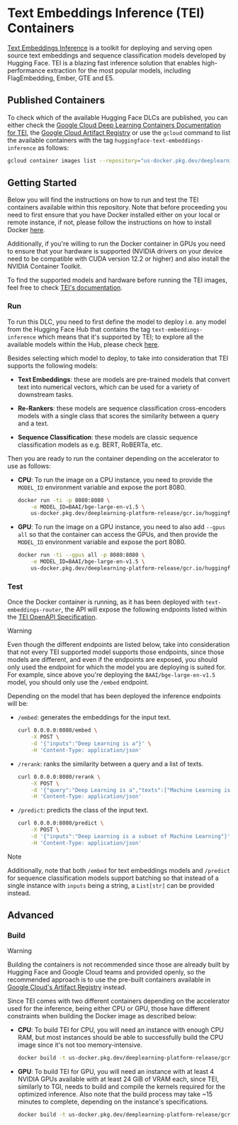 # Text Embeddings Inference (TEI) Containers

[Text Embeddings Inference](https://github.com/huggingface/text-embeddings-inference) is a toolkit for deploying and serving open source text embeddings and sequence classification models developed by Hugging Face. TEI is a blazing fast inference solution that enables high-performance extraction for the most popular models, including FlagEmbedding, Ember, GTE and E5.

## Published Containers

To check which of the available Hugging Face DLCs are published, you can either check the [Google Cloud Deep Learning Containers Documentation for TEI](https://cloud.google.com/deep-learning-containers/docs/choosing-container#text-embeddings-inference), the [Google Cloud Artifact Registry](https://console.cloud.google.com/artifacts/docker/deeplearning-platform-release/us/gcr.io) or use the `gcloud` command to list the available containers with the tag `huggingface-text-embeddings-inference` as follows:

```bash
gcloud container images list --repository="us-docker.pkg.dev/deeplearning-platform-release/gcr.io" | grep "huggingface-text-embeddings-inference"
```

## Getting Started

Below you will find the instructions on how to run and test the TEI containers available within this repository. Note that before proceeding you need to first ensure that you have Docker installed either on your local or remote instance, if not, please follow the instructions on how to install Docker [here](https://docs.docker.com/get-docker/).

Additionally, if you're willing to run the Docker container in GPUs you need to ensure that your hardware is supported (NVIDIA drivers on your device need to be compatible with CUDA version 12.2 or higher) and also install the NVIDIA Container Toolkit.

To find the supported models and hardware before running the TEI images, feel free to check [TEI's documentation](https://huggingface.co/docs/text-embeddings-inference/supported_models).

### Run

To run this DLC, you need to first define the model to deploy i.e. any model from the Hugging Face Hub that contains the tag `text-embeddings-inference` which means that it's supported by TEI; to explore all the available models within the Hub, please check [here](https://huggingface.co/models?other=text-embeddings-inference&sort=trending).

Besides selecting which model to deploy, to take into consideration that TEI supports the following models:

- **Text Embeddings**: these are models are pre-trained models that convert text into numerical vectors, which can be used for a variety of downstream tasks.

- **Re-Rankers**: these models are sequence classification cross-encoders models with a single class that scores the similarity between a query and a text.

- **Sequence Classification**: these models are classic sequence classification models as e.g. BERT, RoBERTa, etc.

Then you are ready to run the container depending on the accelerator to use as follows:

- **CPU**: To run the image on a CPU instance, you need to provide the `MODEL_ID` environment variable and expose the port 8080.

  ```bash
  docker run -ti -p 8080:8080 \
      -e MODEL_ID=BAAI/bge-large-en-v1.5 \
      us-docker.pkg.dev/deeplearning-platform-release/gcr.io/huggingface-text-embeddings-inference-cpu.1-4
  ```

- **GPU**: To run the image on a GPU instance, you need to also add `--gpus all` so that the container can access the GPUs, and then provide the `MODEL_ID` environment variable and expose the port 8080.

  ```bash
  docker run -ti --gpus all -p 8080:8080 \
      -e MODEL_ID=BAAI/bge-large-en-v1.5 \
      us-docker.pkg.dev/deeplearning-platform-release/gcr.io/huggingface-text-embeddings-inference-cu122.1-4.ubuntu2204
  ```

### Test

Once the Docker container is running, as it has been deployed with `text-embeddings-router`, the API will expose the following endpoints listed within the [TEI OpenAPI Specification](https://huggingface.github.io/text-embeddings-inference/).

> [!WARNING]
> Even though the different endpoints are listed below, take into consideration that not every TEI supported model supports those endpoints, since those models are different, and even if the endpoints are exposed, you should only used the endpoint for which the model you are deploying is suited for. For example, since above you're deploying the `BAAI/bge-large-en-v1.5` model, you should only use the `/embed` endpoint.

Depending on the model that has been deployed the inference endpoints will be:

- `/embed`: generates the embeddings for the input text.

  ```bash
  curl 0.0.0.0:8080/embed \
      -X POST \
      -d '{"inputs":"Deep Learning is a"}' \
      -H 'Content-Type: application/json'
  ```

- `/rerank`: ranks the similarity between a query and a list of texts.

  ```bash
  curl 0.0.0.0:8080/rerank \
      -X POST \
      -d '{"query":"Deep Learning is a","texts":["Machine Learning is a","Deep Learning is a","Deep Learning is a subset of Machine Learning"]}' \
      -H 'Content-Type: application/json'
  ```

- `/predict`: predicts the class of the input text.

  ```bash
  curl 0.0.0.0:8080/predict \
      -X POST \
      -d '{"inputs":"Deep Learning is a subset of Machine Learning"}' \
      -H 'Content-Type: application/json'
  ```

> [!NOTE]
> Additionally, note that both `/embed` for text embeddings models and `/predict` for sequence classification models support batching so that instead of a single instance with `inputs` being a string, a `List[str]` can be provided instead.

## Advanced

### Build

> [!WARNING]
> Building the containers is not recommended since those are already built by Hugging Face and Google Cloud teams and provided openly, so the recommended approach is to use the pre-built containers available in [Google Cloud's Artifact Registry](https://console.cloud.google.com/artifacts/docker/deeplearning-platform-release/us/gcr.io) instead.

Since TEI comes with two different containers depending on the accelerator used for the inference, being either CPU or GPU, those have different constraints when building the Docker image as described below:

- **CPU**: To build TEI for CPU, you will need an instance with enough CPU RAM, but most instances should be able to successfully build the CPU image since it's not too memory-intensive.

  ```bash
  docker build -t us-docker.pkg.dev/deeplearning-platform-release/gcr.io/huggingface-text-embeddings-inference-cpu.1-4 -f containers/tei/cpu/1.4.0/Dockerfile .
  ```

- **GPU**: To build TEI for GPU, you will need an instance with at least 4 NVIDIA GPUs available with at least 24 GiB of VRAM each, since TEI, similarly to TGI, needs to build and compile the kernels required for the optimized inference. Also note that the build process may take ~15 minutes to complete, depending on the instance's specifications.

  ```bash
  docker build -t us-docker.pkg.dev/deeplearning-platform-release/gcr.io/huggingface-text-embeddings-inference-cu122.1-4.ubuntu2204 -f containers/tei/gpu/1.4.0/Dockerfile .
  ```
